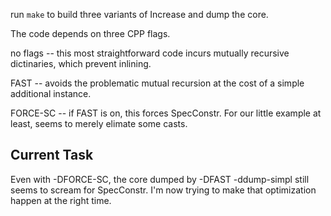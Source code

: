 run `make` to build three variants of Increase and dump the core.

The code depends on three CPP flags.

  no flags -- this most straightforward code incurs mutually recursive
  dictinaries, which prevent inlining.

  FAST -- avoids the problematic mutual recursion at the cost of a simple
  additional instance.

  FORCE-SC -- if FAST is on, this forces SpecConstr.  For our little example at
  least, seems to merely elimate some casts.

Current Task
------------

Even with -DFORCE-SC, the core dumped by -DFAST -ddump-simpl still seems to
scream for SpecConstr. I'm now trying to make that optimization happen at the
right time.

